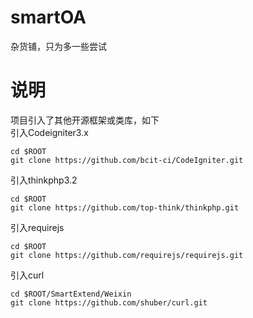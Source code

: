 # smartOA
杂货铺，只为多一些尝试  

# 说明
项目引入了其他开源框架或类库，如下  
引入Codeigniter3.x
```
cd $ROOT
git clone https://github.com/bcit-ci/CodeIgniter.git
```
引入thinkphp3.2  
```
cd $ROOT
git clone https://github.com/top-think/thinkphp.git
```
引入requirejs
```
cd $ROOT
git clone https://github.com/requirejs/requirejs.git
```
引入curl
```
cd $ROOT/SmartExtend/Weixin
git clone https://github.com/shuber/curl.git
```